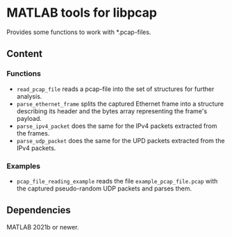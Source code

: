 # MATLAB tools for libpcap
Provides some functions to work with \*.pcap-files.

## Content
### Functions
- `read_pcap_file` reads a pcap-file into the set of structures for further analysis.
- `parse_ethernet_frame` splits the captured Ethernet frame into a structure describing its header and the bytes array representing the frame's payload.
- `parse_ipv4_packet` does the same for the IPv4 packets extracted from the frames.
- `parse_udp_packet` does the same for the UPD packets extracted from the IPv4 packets.
### Examples
- `pcap_file_reading_example` reads the file `example_pcap_file.pcap` with the captured pseudo-random UDP packets and parses them.

## Dependencies
MATLAB 2021b or newer.
